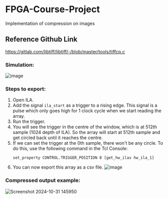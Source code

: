 # FPGA-Course-Project
Implementation of compression on images
## Reference Github Link
https://gitlab.com/libtiff/libtiff/-/blob/master/tools/tiffcp.c


### Simulation:
![image](https://github.com/user-attachments/assets/64862aab-8f1e-495a-8230-11d3a8f0922e)

### Steps to export:
1. Open ILA.
2. Add the signal `ila_start` as a trigger to a rising edge. This signal is a pulse which only goes high for 1 clock cycle when we start reading the array.
3. Run the trigger.
4. You will see the trigger in the centre of the window, which is at 512th sample (1024 depth of ILA). So the array will start at 512th sample and get circled back until it reaches the centre.
5. If we can set the trigger at the 0th sample, there won't be any circle. To do this, use the following command in the Tcl Console:
   ```
   set_property CONTROL.TRIGGER_POSITION 0 [get_hw_ilas hw_ila_1]
   ```
6. You can now export this array as a csv file.
![image](https://github.com/user-attachments/assets/97332443-a623-42e3-b729-51ba0a7ae870)

### Compressed output example:
![Screenshot 2024-10-31 145950](https://github.com/user-attachments/assets/68f61abf-a969-4381-ae8b-37375c739f50)

